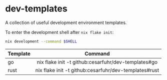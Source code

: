 # dev-templates

A collection of useful development environment templates.

To enter the development shell after `nix flake init`:
```bash
nix development --command $SHELL
```

| **Template** |                       **Command**                     |
|--------------|:-----------------------------------------------------:|
| go           | nix flake init -t github:cesarfuhr/dev-templates#go   |
| rust         | nix flake init -t github:cesarfuhr/dev-templates#rust |
